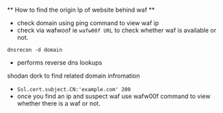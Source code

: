 ** How to find the origin Ip of website behind waf ** 

- check domain using ping command to view waf ip
- check via wafwoof ie `wafw00f URL` to check whether waf is available or not.


`dnsrecon -d domain`
- performs reverse dns lookups 

shodan dork to find related domain infromation
- `Ssl.cert.subject.CN:'example.com' 200`   
- once you find an ip and suspect waf use wafw00f command to view whether there is a waf or not.
